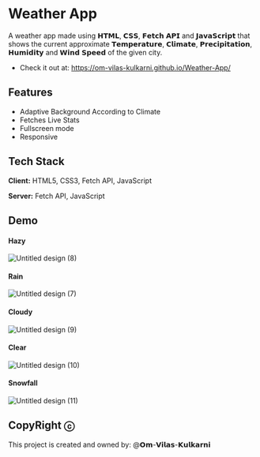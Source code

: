 
# Weather App

A weather app made using 𝗛𝗧𝗠𝗟, 𝗖𝗦𝗦, 𝗙𝗲𝘁𝗰𝗵 𝗔𝗣𝗜 and 𝗝𝗮𝘃𝗮𝗦𝗰𝗿𝗶𝗽𝘁 that shows the current approximate 𝗧𝗲𝗺𝗽𝗲𝗿𝗮𝘁𝘂𝗿𝗲, 𝗖𝗹𝗶𝗺𝗮𝘁𝗲, 𝗣𝗿𝗲𝗰𝗶𝗽𝗶𝘁𝗮𝘁𝗶𝗼𝗻, 𝗛𝘂𝗺𝗶𝗱𝗶𝘁𝘆 and 𝗪𝗶𝗻𝗱 𝗦𝗽𝗲𝗲𝗱 of the given city. 
- Check it out at: https://om-vilas-kulkarni.github.io/Weather-App/

## Features

- Adaptive Background According to Climate
- Fetches Live Stats
- Fullscreen mode
- Responsive


## Tech Stack

**Client:** HTML5, CSS3, Fetch API, JavaScript

**Server:** Fetch API, JavaScript


## Demo

#### Hazy
![Untitled design (8)](https://github.com/Om-Vilas-Kulkarni/Weather-App/assets/114779868/90f56fd8-8bb8-4499-89c8-b3fdb5028267)

#### Rain
![Untitled design (7)](https://github.com/Om-Vilas-Kulkarni/Weather-App/assets/114779868/764ba07d-b3d7-45f7-b227-0595f5b22bc8)

#### Cloudy
![Untitled design (9)](https://github.com/Om-Vilas-Kulkarni/Weather-App/assets/114779868/130c1ae7-e2ee-4a9e-8847-3cd1c30241d3)

#### Clear
![Untitled design (10)](https://github.com/Om-Vilas-Kulkarni/Weather-App/assets/114779868/6a34cf58-596d-4d97-99a8-bd94d8787cf5)

#### Snowfall
![Untitled design (11)](https://github.com/Om-Vilas-Kulkarni/Weather-App/assets/114779868/a27c005c-fe77-44af-9578-f4fcda8f991c)


## CopyRight ⓒ

This project is created and owned by: @𝗢𝗺-𝗩𝗶𝗹𝗮𝘀-𝗞𝘂𝗹𝗸𝗮𝗿𝗻𝗶
